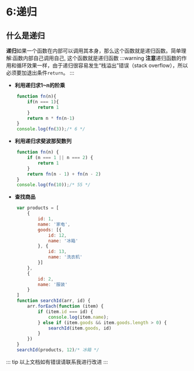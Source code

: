 # 6:递归
## 什么是递归
**递归**如果一个函数在内部可以调用其本身，那么这个函数就是递归函数。简单理解:函数内部自己调用自己, 这个函数就是递归函数
:::warning
**注意**递归函数的作用和循环效果一样，由于递归很容易发生“栈溢出”错误（stack overflow），所以必须要加退出条件`return`。
:::
- **利用递归求1~n的阶乘**
``` javascript
    function fn(n){
        if(n === 1){
            return 1
        }
        return n * fn(n-1)
    }
    console.log(fn(3));/* 6 */
```
- **利用递归求斐波那契数列**
``` javascript
    function fn(n) {
        if (n === 1 || n === 2) {
            return 1
        }
        return fn(n - 1) + fn(n - 2)
    }
    console.log(fn(10));/* 55 */
```     
- **查找商品**
```JavaScript
    var products = [
        {
            id: 1,
            name: '家电',
            goods: [{
                id: 12,
                name: '冰箱'
            }, {
                id: 13,
                name: '洗衣机'
            }]
        },
        {
            id: 2,
            name: '服装'
        }
    ]
    function searchId(arr, id) {
        arr.forEach(function (item) {
            if (item.id === id) {
                console.log(item.name);
            } else if (item.goods && item.goods.length > 0) {
                searchId(item.goods, id)
            }
        })
    }
    searchId(products, 12)/* 冰箱 */
```       
::: tip
以上文档如有错误请联系我进行改进
:::
